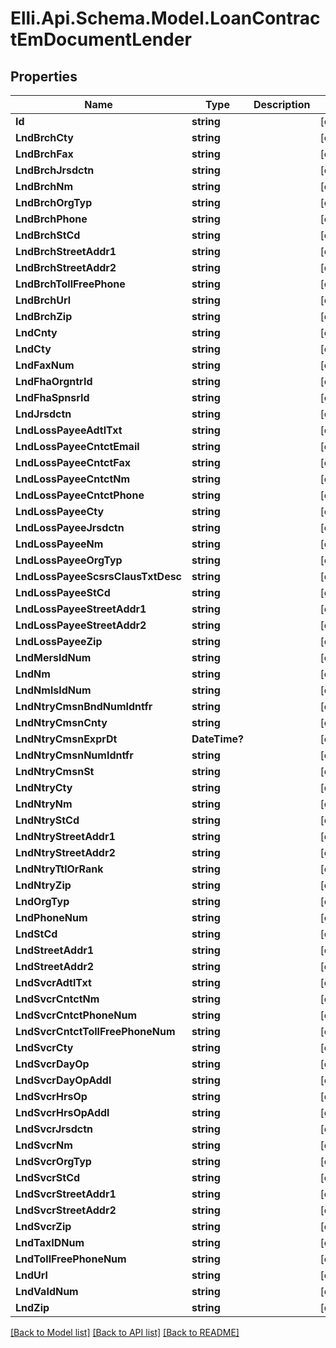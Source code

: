# Elli.Api.Schema.Model.LoanContractEmDocumentLender
## Properties

Name | Type | Description | Notes
------------ | ------------- | ------------- | -------------
**Id** | **string** |  | [optional] 
**LndBrchCty** | **string** |  | [optional] 
**LndBrchFax** | **string** |  | [optional] 
**LndBrchJrsdctn** | **string** |  | [optional] 
**LndBrchNm** | **string** |  | [optional] 
**LndBrchOrgTyp** | **string** |  | [optional] 
**LndBrchPhone** | **string** |  | [optional] 
**LndBrchStCd** | **string** |  | [optional] 
**LndBrchStreetAddr1** | **string** |  | [optional] 
**LndBrchStreetAddr2** | **string** |  | [optional] 
**LndBrchTollFreePhone** | **string** |  | [optional] 
**LndBrchUrl** | **string** |  | [optional] 
**LndBrchZip** | **string** |  | [optional] 
**LndCnty** | **string** |  | [optional] 
**LndCty** | **string** |  | [optional] 
**LndFaxNum** | **string** |  | [optional] 
**LndFhaOrgntrId** | **string** |  | [optional] 
**LndFhaSpnsrId** | **string** |  | [optional] 
**LndJrsdctn** | **string** |  | [optional] 
**LndLossPayeeAdtlTxt** | **string** |  | [optional] 
**LndLossPayeeCntctEmail** | **string** |  | [optional] 
**LndLossPayeeCntctFax** | **string** |  | [optional] 
**LndLossPayeeCntctNm** | **string** |  | [optional] 
**LndLossPayeeCntctPhone** | **string** |  | [optional] 
**LndLossPayeeCty** | **string** |  | [optional] 
**LndLossPayeeJrsdctn** | **string** |  | [optional] 
**LndLossPayeeNm** | **string** |  | [optional] 
**LndLossPayeeOrgTyp** | **string** |  | [optional] 
**LndLossPayeeScsrsClausTxtDesc** | **string** |  | [optional] 
**LndLossPayeeStCd** | **string** |  | [optional] 
**LndLossPayeeStreetAddr1** | **string** |  | [optional] 
**LndLossPayeeStreetAddr2** | **string** |  | [optional] 
**LndLossPayeeZip** | **string** |  | [optional] 
**LndMersIdNum** | **string** |  | [optional] 
**LndNm** | **string** |  | [optional] 
**LndNmlsIdNum** | **string** |  | [optional] 
**LndNtryCmsnBndNumIdntfr** | **string** |  | [optional] 
**LndNtryCmsnCnty** | **string** |  | [optional] 
**LndNtryCmsnExprDt** | **DateTime?** |  | [optional] 
**LndNtryCmsnNumIdntfr** | **string** |  | [optional] 
**LndNtryCmsnSt** | **string** |  | [optional] 
**LndNtryCty** | **string** |  | [optional] 
**LndNtryNm** | **string** |  | [optional] 
**LndNtryStCd** | **string** |  | [optional] 
**LndNtryStreetAddr1** | **string** |  | [optional] 
**LndNtryStreetAddr2** | **string** |  | [optional] 
**LndNtryTtlOrRank** | **string** |  | [optional] 
**LndNtryZip** | **string** |  | [optional] 
**LndOrgTyp** | **string** |  | [optional] 
**LndPhoneNum** | **string** |  | [optional] 
**LndStCd** | **string** |  | [optional] 
**LndStreetAddr1** | **string** |  | [optional] 
**LndStreetAddr2** | **string** |  | [optional] 
**LndSvcrAdtlTxt** | **string** |  | [optional] 
**LndSvcrCntctNm** | **string** |  | [optional] 
**LndSvcrCntctPhoneNum** | **string** |  | [optional] 
**LndSvcrCntctTollFreePhoneNum** | **string** |  | [optional] 
**LndSvcrCty** | **string** |  | [optional] 
**LndSvcrDayOp** | **string** |  | [optional] 
**LndSvcrDayOpAddl** | **string** |  | [optional] 
**LndSvcrHrsOp** | **string** |  | [optional] 
**LndSvcrHrsOpAddl** | **string** |  | [optional] 
**LndSvcrJrsdctn** | **string** |  | [optional] 
**LndSvcrNm** | **string** |  | [optional] 
**LndSvcrOrgTyp** | **string** |  | [optional] 
**LndSvcrStCd** | **string** |  | [optional] 
**LndSvcrStreetAddr1** | **string** |  | [optional] 
**LndSvcrStreetAddr2** | **string** |  | [optional] 
**LndSvcrZip** | **string** |  | [optional] 
**LndTaxIDNum** | **string** |  | [optional] 
**LndTollFreePhoneNum** | **string** |  | [optional] 
**LndUrl** | **string** |  | [optional] 
**LndVaIdNum** | **string** |  | [optional] 
**LndZip** | **string** |  | [optional] 

[[Back to Model list]](../README.md#documentation-for-models) [[Back to API list]](../README.md#documentation-for-api-endpoints) [[Back to README]](../README.md)

